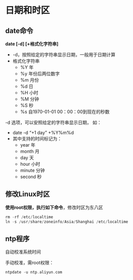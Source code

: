 # 日期和时区

## date命令

**date [-d] [+格式化字符串]**

- -d，按照给定的字符串显示日期，一般用于日期计算
- 格式化字符串
   - %Y 年
   - %y 年份后两位数字
   - %m 月份
   - %d 日
   - %H 小时
   - %M 分钟
   - %S 秒
   - %s 自1970-01-01 00：00：00到现在的秒数

-d 选项，可以安照给定的字符串显示日期，
如：
- date -d “+1 day” +%Y%m%d
- 其中支持的时间标记为：
  - year 年
  - month 月
  - day 天
  - hour 小时
  - minute 分钟
  - second 秒

## 修改Linux时区

**使用root权限，执行如下命令**，修改时区为东八区

````C
rm -rf /etc/localtime
ln -s /usr/share/zoneinfo/Asia/Shanghai /etc/localtime
````

## ntp程序

自动校准系统时间

手动校准，需root权限：

````C
ntpdate -u ntp.aliyun.com
````